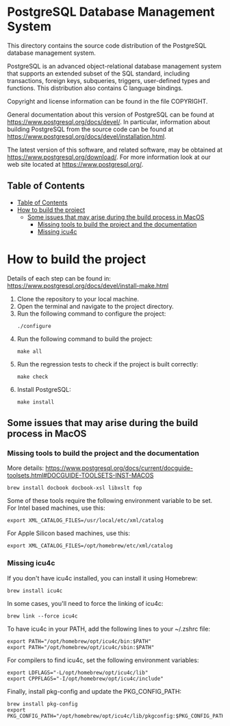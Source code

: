 PostgreSQL Database Management System
=====================================

This directory contains the source code distribution of the PostgreSQL
database management system.

PostgreSQL is an advanced object-relational database management system
that supports an extended subset of the SQL standard, including
transactions, foreign keys, subqueries, triggers, user-defined types
and functions.  This distribution also contains C language bindings.

Copyright and license information can be found in the file COPYRIGHT.

General documentation about this version of PostgreSQL can be found at
<https://www.postgresql.org/docs/devel/>.  In particular, information
about building PostgreSQL from the source code can be found at
<https://www.postgresql.org/docs/devel/installation.html>.

The latest version of this software, and related software, may be
obtained at <https://www.postgresql.org/download/>.  For more information
look at our web site located at <https://www.postgresql.org/>.

## Table of Contents

- [Table of Contents](#table-of-contents)
- [How to build the project](#how-to-build-the-project)
    - [Some issues that may arise during the build process in MacOS](#some-issues-that-may-arise-during-the-build-process-in-macos)
        - [Missing tools to build the project and the documentation](#missing-tools-to-build-the-project-and-the-documentation)
        - [Missing icu4c](#missing-icu4c)


# How to build the project

Details of each step can be found in: https://www.postgresql.org/docs/devel/install-make.html

1. Clone the repository to your local machine.
2. Open the terminal and navigate to the project directory.
3. Run the following command to configure the project:
   ```
   ./configure
   ```
4. Run the following command to build the project:
   ```
   make all
   ```
5. Run the regression tests to check if the project is built correctly:
   ```
   make check
   ``` 
6. Install PostgreSQL:
    ```
    make install
    ```

## Some issues that may arise during the build process in MacOS

### Missing tools to build the project and the documentation

More details: https://www.postgresql.org/docs/current/docguide-toolsets.html#DOCGUIDE-TOOLSETS-INST-MACOS
```
brew install docbook docbook-xsl libxslt fop
```

Some of these tools require the following environment variable to be set. For Intel based machines, use this:
```
export XML_CATALOG_FILES=/usr/local/etc/xml/catalog
```

For Apple Silicon based machines, use this:
```
export XML_CATALOG_FILES=/opt/homebrew/etc/xml/catalog
```

### Missing icu4c

If you don't have icu4c installed, you can install it using Homebrew:
```
brew install icu4c
```

In some cases, you'll need to force the linking of icu4c:
```
brew link --force icu4c
```

To have icu4c in your PATH, add the following lines to your ~/.zshrc file:

```
export PATH="/opt/homebrew/opt/icu4c/bin:$PATH"
export PATH="/opt/homebrew/opt/icu4c/sbin:$PATH"
```

For compilers to find icu4c, set the following environment variables:
```
export LDFLAGS="-L/opt/homebrew/opt/icu4c/lib"
export CPPFLAGS="-I/opt/homebrew/opt/icu4c/include"
```

Finally, install pkg-config and update the PKG_CONFIG_PATH:
```
brew install pkg-config
export PKG_CONFIG_PATH="/opt/homebrew/opt/icu4c/lib/pkgconfig:$PKG_CONFIG_PATH"
```
